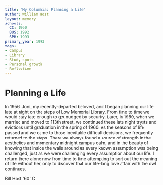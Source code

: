 ```yaml
---
title: 'My Columbia: Planning a Life'
author: William Host
layout: memory
schools:
  CC: 1960
  BUS: 1992
  SPH: 1993
primary_year: 1993
tags:
- Campus
- Library
- Study spots
- Personal growth
- Reflection
---
```

# Planning a Life

In 1956, Joni, my recently-departed beloved, and I began planning our life late at night on the steps of Low Memorial Library. From time to time we would stay late enough to get nudged by security. Later, in 1959, when we married and moved to 113th street, we continued these late night trysts and evictions until graduation in the spring of 1960. As the seasons of life passed and we came to those inevitable difficult decisions, we frequently returned to the steps. There we always found a source of strength in the aesthetics and momentary midnight campus calm, and in the beauty of knowing that inside the walls around us every known assumption was being challenged, just as we were challenging every assumption about our life. I return there alone now from time to time attempting to sort out the meaning of life without her, only to discover that our life-long love affair with the owl continues.

Bill Host '60' C
